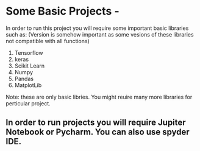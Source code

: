 # Some Basic Projects - 

In order to run this project you will require some important basic libraries such as:
(Version is somehow important as some vesions of these libraries not compatible with all functions)

1) Tensorflow
2) keras
3) Scikit Learn
4) Numpy
5) Pandas
6) MatplotLib

Note: these are only basic libries. You might reuire many more libraries for perticular project. 

## In order to run projects you will require Jupiter Notebook or Pycharm. You can also use spyder IDE. 